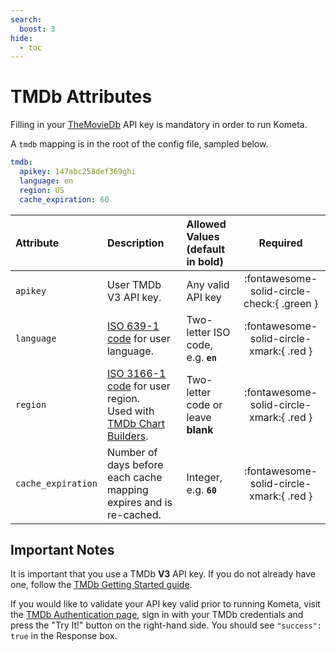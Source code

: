 ```yaml
---
search:
  boost: 3
hide:
  - toc
---
```

# TMDb Attributes

Filling in your [TheMovieDb](https://www.themoviedb.org/) API key is mandatory in order to run Kometa. 

A `tmdb` mapping is in the root of the config file, sampled below.

```yaml title="config.yml TMDb sample"
tmdb:
  apikey: 147abc258def369ghi
  language: en
  region: US
  cache_expiration: 60
```

| Attribute             | Description                                                                                                                                                                    | Allowed Values (default in **bold**)   |                  Required                  |
|:----------------------|:-------------------------------------------------------------------------------------------------------------------------------------------------------------------------------|:---------------------------------------|:------------------------------------------:|
| `apikey`              | User TMDb V3 API key.                                                                                                                                                          | Any valid API key                      | :fontawesome-solid-circle-check:{ .green } |
| `language`            | [ISO 639-1 code](https://en.wikipedia.org/wiki/List_of_ISO_639-1_codes) for user language.                                                                                     | Two-letter ISO code, e.g. **`en`**     |  :fontawesome-solid-circle-xmark:{ .red }  |
| `region`              | [ISO 3166-1 code](https://en.wikipedia.org/wiki/ISO_3166-1#Current_codes) for user region.<br>Used with [TMDb Chart Builders](../files/builders/tmdb.md#tmdb-chart-builders).  | Two-letter code or leave **blank**     |  :fontawesome-solid-circle-xmark:{ .red }  |
| `cache_expiration`    | Number of days before each cache mapping expires and is re-cached.                                                                                                             | Integer, e.g. **`60`**                 |  :fontawesome-solid-circle-xmark:{ .red }  |

## Important Notes

It is important that you use a TMDb **V3** API key. If you do not already have one, follow the [TMDb Getting Started guide](https://developers.themoviedb.org/3/getting-started/introduction).

If you would like to validate your API key valid prior to running Kometa, visit the [TMDb Authentication page](https://developer.themoviedb.org/reference/authentication-validate-key), 
sign in with your TMDb credentials and press the "Try It!" button on the right-hand side. You should see `"success": true` in the Response box.